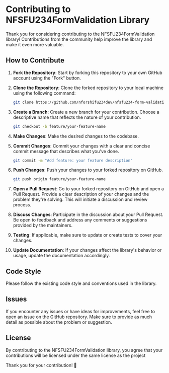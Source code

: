 # Contributing to NFSFU234FormValidation Library

Thank you for considering contributing to the NFSFU234FormValidation library! Contributions from the community help improve the library and make it even more valuable.

## How to Contribute

1. **Fork the Repository**: Start by forking this repository to your own GitHub account using the "Fork" button.

2. **Clone the Repository**: Clone the forked repository to your local machine using the following command:

   ```sh
   git clone https://github.com/nforshifu234dev/nfsfu234-form-validation.git
   ```

3. **Create a Branch**: Create a new branch for your contribution. Choose a descriptive name that reflects the nature of your contribution.

   ```sh
   git checkout -b feature/your-feature-name
   ```

4. **Make Changes**: Make the desired changes to the codebase.

5. **Commit Changes**: Commit your changes with a clear and concise commit message that describes what you've done.

   ```sh
   git commit -m "Add feature: your feature description"
   ```

6. **Push Changes**: Push your changes to your forked repository on GitHub.

   ```sh
   git push origin feature/your-feature-name
   ```

7. **Open a Pull Request**: Go to your forked repository on GitHub and open a Pull Request. Provide a clear description of your changes and the problem they're solving. This will initiate a discussion and review process.

8. **Discuss Changes**: Participate in the discussion about your Pull Request. Be open to feedback and address any comments or suggestions provided by the maintainers.

9. **Testing**: If applicable, make sure to update or create tests to cover your changes.

10. **Update Documentation**: If your changes affect the library's behavior or usage, update the documentation accordingly.

## Code Style

Please follow the existing code style and conventions used in the library.

## Issues

If you encounter any issues or have ideas for improvements, feel free to open an issue on the GitHub repository. Make sure to provide as much detail as possible about the problem or suggestion.

## License

By contributing to the NFSFU234FormValidation library, you agree that your contributions will be licensed under the same license as the project 

Thank you for your contribution! 🙌

